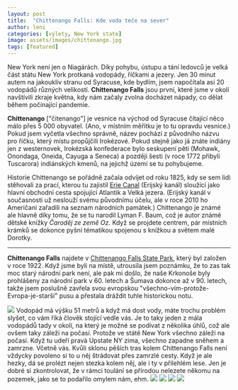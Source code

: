 ```yaml
---
layout: post
title:  "Chittenango Falls: Kde voda teče na sever"
author: leni
categories: [výlety, New York state]
image: assets/images/chittenango.jpg
tags: [featured]
---
```


New York není jen o Niagárách. Díky pohybu, ústupu a tání ledovců je velká část státu New York protkaná vodopády, říčkami a jezery. Jen 30 minut autem na jakoukliv stranu od Syracuse, kde bydlím, jsem napočítala asi 20 vodopádů různých velikostí. **Chittenango Falls** jsou první, které jsme v okolí navštívili zkraje května, kdy nám začaly zvolna docházet nápady, co dělat během počínající pandemie.

**Chittenango** ["čitenango"] je vesnice na východ od Syracuse čítající něco málo přes 5 000 obyvatel. (Ano, v místním měřítku je to tu opravdu vesnice.) Pokud jsem vyčetla všechno správně, název pochází z původního názvu pro říčku, který místu propůjčili Irokézové. Pokud stejně jako já znáte indiány jen z westernovek, Irokézská konfederace bylo seskupení pěti (Mohawk, Onondaga, Oneida, Cayuga a Seneca) a později šesti (v roce 1772 přibyli Tuscarora) indiánských kmenů, na jejichž území se tu pohybujeme.

Historie Chittenango se pořádně začala odvíjet od roku 1825, kdy se sem lidi stěhovali za prací, kterou tu zajistil <a href="https://www.eriecanal.org/">Erie Canal</a> (Erijský kanál) sloužící jako hlavní obchodní cesta spojující Atlantik a Velká jezera. (Erijský kanál v současnosti už neslouží svému původnímu účelu, ale v roce 2010 ho Američani zařadili na seznam národních památek.) Chittenango je známé ale hlavně díky tomu, že se tu narodil Lyman F. Baum, což je autor známé dětské knížky *Čaroděj ze země Oz*. Když se projdete centrem, pár místních krámků se dokonce pyšní tématikou spojenou s knížkou a světem malé Dorotky.

- - -

**Chittenango Falls** najdete v <a href="https://parks.ny.gov/parks/130/">Chittenango Falls State Park</a>, který byl založen v roce 1922. Když jsme byli na místě, utrousila jsem poznámku, že to zas tak moc starý národní park není, ale pak mi došlo, že naše Krkonoše byly prohlášeny za národní park v 60. letech a Šumava dokonce až v 90. letech, takže jsem poslušně zavřela svou evropskou "všechno-vím-protože-Evropa-je-starší" pusu a přestala dráždit tuhle historickou notu. 

<img src="/assets/images/chittenango.png">
Vodopád má výšku 51 metrů a když má dost vody, máte trochu problém slyšet, co vám říká člověk stojící vedle vás. Je to taky jeden z mála vodopádů tady v okolí, na který je možné se podívat z několika úhlů, což ale ovšem taky záleží na počasí. Protože ve státě New York všechno záleží na počasí. Když tu udeří pravá Upstate NY zima, všechno zapadne sněhem a zamrzne. Včetně vás. Kvůli sklonu pěších tras kolem Chittenango Falls není vždycky povoleno si to u něj štrádovat přes zamrzlé cesty. Když je ale hezky, dá se prolézt nejen stezka kolem něj, ale i ty v přilehlém lese. Jen je dobré si zkontrolovat, že v rámci toulání se přírodou nelezete někomu na pozemek, jako se to podařilo omylem nám, ehm.

<img src="/assets/images/chitt-flow.png">
<img src="/assets/images/waterfall-chitt.png">
<img src="/assets/images/bridge-view.png">
<img src="/assets/images/meadow-trail.png">

